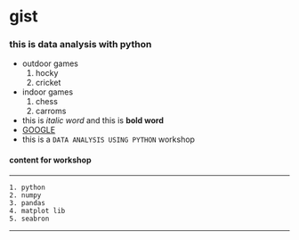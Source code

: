 # gist
### this is data analysis with python

- outdoor games
    1. hocky
    2. cricket 
- indoor games
    1. chess
    2. carroms
- this is *italic word* and this is **bold word**
- [GOOGLE](https://www.google.com)
- this is a `DATA ANALYSIS USING PYTHON` workshop

#### content for workshop
***
    1. python
    2. numpy
    3. pandas
    4. matplot lib
    5. seabron
 ***   

